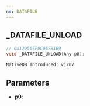 ```yaml
---
ns: DATAFILE
---
```

## _DATAFILE_UNLOAD

```c
// 0x129567F0C05F81B9
void _DATAFILE_UNLOAD(Any p0);
```

```
NativeDB Introduced: v1207
```

## Parameters
* **p0**:
